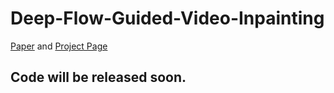 # Deep-Flow-Guided-Video-Inpainting

[Paper](https://arxiv.org/pdf/1905.02884.pdf)  and   [Project Page](nbei.github.io/video-inpainting.html)

## Code will be released soon.
